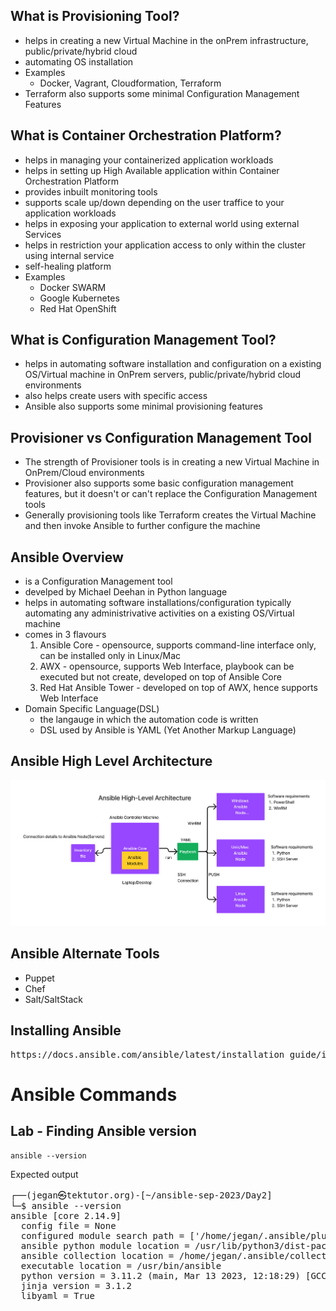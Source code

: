 ## What is Provisioning Tool?
- helps in creating a new Virtual Machine in the onPrem infrastructure, public/private/hybrid cloud
- automating OS installation
- Examples
  - Docker, Vagrant, Cloudformation, Terraform
- Terraform also supports some minimal Configuration Management Features

## What is Container Orchestration Platform?
- helps in managing your containerized application workloads
- helps in setting up High Available application within Container Orchestration Platform
- provides inbuilt monitoring tools
- supports scale up/down depending on the user traffice to your application workloads
- helps in exposing your application to external world using external Services
- helps in restriction your application access to only within the cluster using internal service
- self-healing platform
- Examples
  - Docker SWARM
  - Google Kubernetes
  - Red Hat OpenShift

## What is Configuration Management Tool?
- helps in automating software installation and configuration on a existing OS/Virtual machine in OnPrem servers, public/private/hybrid cloud environments
- also helps create users with specific access
- Ansible also supports some minimal provisioning features
 
## Provisioner vs Configuration Management Tool
- The strength of Provisioner tools is in creating a new Virtual Machine in OnPrem/Cloud environments
- Provisioner also supports some basic configuration management features, but it doesn't or can't replace the Configuration Management tools
- Generally provisioning tools like Terraform creates the Virtual Machine and then invoke Ansible to further configure the machine

## Ansible Overview
- is a Configuration Management tool
- develped by Michael Deehan in Python language
- helps in automating software installations/configuration typically automating any administrivative activities on a existing OS/Virtual machine
- comes in 3 flavours
  1. Ansible Core - opensource, supports command-line interface only, can be installed only in Linux/Mac
  2. AWX - opensource, supports Web Interface, playbook can be executed but not create, developed on top of Ansible Core
  3. Red Hat Ansible Tower - developed on top of AWX, hence supports Web Interface
- Domain Specific Language(DSL)
  - the langauge in which the automation code is written
  - DSL used by Ansible is YAML (Yet Another Markup Language)
## Ansible High Level Architecture
![Ansible High-Level Architecture](AnsibleHighLevelArchitecture.png)

## Ansible Alternate Tools
- Puppet
- Chef
- Salt/SaltStack

## Installing Ansible
<pre>
https://docs.ansible.com/ansible/latest/installation_guide/installation_distros.html
</pre>

# Ansible Commands

## Lab - Finding Ansible version
```
ansible --version
```

Expected output
<pre>
┌──(jegan㉿tektutor.org)-[~/ansible-sep-2023/Day2]
└─$ ansible --version
ansible [core 2.14.9]
  config file = None
  configured module search path = ['/home/jegan/.ansible/plugins/modules', '/usr/share/ansible/plugins/modules']
  ansible python module location = /usr/lib/python3/dist-packages/ansible
  ansible collection location = /home/jegan/.ansible/collections:/usr/share/ansible/collections
  executable location = /usr/bin/ansible
  python version = 3.11.2 (main, Mar 13 2023, 12:18:29) [GCC 12.2.0] (/usr/bin/python3)
  jinja version = 3.1.2
  libyaml = True
</pre>
